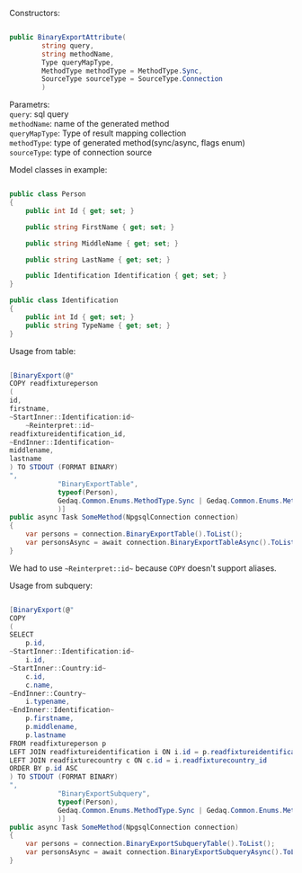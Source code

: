 Constructors:

```C#

public BinaryExportAttribute(
        string query,
        string methodName,
        Type queryMapType,
        MethodType methodType = MethodType.Sync,
        SourceType sourceType = SourceType.Connection
        )

```
Parametrs:<br>
`query`: sql query<br>
`methodName`: name of the generated method<br>
`queryMapType`: Type of result mapping collection<br>
`methodType`: type of generated method(sync/async, flags enum)<br>
`sourceType`: type of connection source<br>

Model classes in example:
```C#

public class Person
{
    public int Id { get; set; }

    public string FirstName { get; set; }

    public string MiddleName { get; set; }

    public string LastName { get; set; }

    public Identification Identification { get; set; }
}

public class Identification
{
    public int Id { get; set; }
    public string TypeName { get; set; }
}

```

Usage from table:

```C#

[BinaryExport(@"
COPY readfixtureperson 
(
id,
firstname,
~StartInner::Identification:id~
    ~Reinterpret::id~
readfixtureidentification_id,
~EndInner::Identification~
middlename,
lastname
) TO STDOUT (FORMAT BINARY)
", 
            "BinaryExportTable",
            typeof(Person), 
            Gedaq.Common.Enums.MethodType.Sync | Gedaq.Common.Enums.MethodType.Async
            )]
public async Task SomeMethod(NpgsqlConnection connection)
{
    var persons = connection.BinaryExportTable().ToList();
    var personsAsync = await connection.BinaryExportTableAsync().ToListAsync();
}
```
We had to use `~Reinterpret::id~` because `COPY` doesn't support aliases.

Usage from subquery:

```C#

[BinaryExport(@"
COPY 
(
SELECT 
    p.id,
~StartInner::Identification:id~
    i.id,
~StartInner::Country:id~
    c.id,
    c.name,
~EndInner::Country~
    i.typename,
~EndInner::Identification~
    p.firstname,
    p.middlename,
    p.lastname
FROM readfixtureperson p
LEFT JOIN readfixtureidentification i ON i.id = p.readfixtureidentification_id
LEFT JOIN readfixturecountry c ON c.id = i.readfixturecountry_id
ORDER BY p.id ASC
) TO STDOUT (FORMAT BINARY)
", 
            "BinaryExportSubquery",
            typeof(Person), 
            Gedaq.Common.Enums.MethodType.Sync | Gedaq.Common.Enums.MethodType.Async
            )]
public async Task SomeMethod(NpgsqlConnection connection)
{
    var persons = connection.BinaryExportSubqueryTable().ToList();
    var personsAsync = await connection.BinaryExportSubqueryAsync().ToListAsync();
}
```
